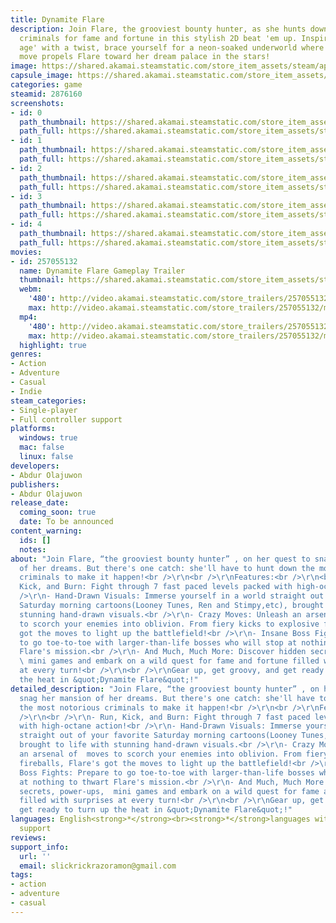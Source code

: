 ```yaml
---
title: Dynamite Flare
description: Join Flare, the grooviest bounty hunter, as she hunts down dangerous
  criminals for fame and fortune in this stylish 2D beat 'em up. Inspired by the 'golden
  age' with a twist, brace yourself for a neon-soaked underworld where every fiery
  move propels Flare toward her dream palace in the stars!
image: https://shared.akamai.steamstatic.com/store_item_assets/steam/apps/2876160/header.jpg?t=1726353289
capsule_image: https://shared.akamai.steamstatic.com/store_item_assets/steam/apps/2876160/capsule_231x87.jpg?t=1726353289
categories: game
steamid: 2876160
screenshots:
- id: 0
  path_thumbnail: https://shared.akamai.steamstatic.com/store_item_assets/steam/apps/2876160/ss_8bb962cd2edd69cb1d2bef2aedc19de55f06920f.600x338.jpg?t=1726353289
  path_full: https://shared.akamai.steamstatic.com/store_item_assets/steam/apps/2876160/ss_8bb962cd2edd69cb1d2bef2aedc19de55f06920f.1920x1080.jpg?t=1726353289
- id: 1
  path_thumbnail: https://shared.akamai.steamstatic.com/store_item_assets/steam/apps/2876160/ss_da52ddd9ff03b24344cd39b739dd7b3ac2513f91.600x338.jpg?t=1726353289
  path_full: https://shared.akamai.steamstatic.com/store_item_assets/steam/apps/2876160/ss_da52ddd9ff03b24344cd39b739dd7b3ac2513f91.1920x1080.jpg?t=1726353289
- id: 2
  path_thumbnail: https://shared.akamai.steamstatic.com/store_item_assets/steam/apps/2876160/ss_9790fba865f30c844bfbab25e3e1ef6ef8bd01a2.600x338.jpg?t=1726353289
  path_full: https://shared.akamai.steamstatic.com/store_item_assets/steam/apps/2876160/ss_9790fba865f30c844bfbab25e3e1ef6ef8bd01a2.1920x1080.jpg?t=1726353289
- id: 3
  path_thumbnail: https://shared.akamai.steamstatic.com/store_item_assets/steam/apps/2876160/ss_b7eae8da17de9e3782a712c5c1cea5572c6c72ae.600x338.jpg?t=1726353289
  path_full: https://shared.akamai.steamstatic.com/store_item_assets/steam/apps/2876160/ss_b7eae8da17de9e3782a712c5c1cea5572c6c72ae.1920x1080.jpg?t=1726353289
- id: 4
  path_thumbnail: https://shared.akamai.steamstatic.com/store_item_assets/steam/apps/2876160/ss_41f2739f668ad863d0c53f267604c5478514af0b.600x338.jpg?t=1726353289
  path_full: https://shared.akamai.steamstatic.com/store_item_assets/steam/apps/2876160/ss_41f2739f668ad863d0c53f267604c5478514af0b.1920x1080.jpg?t=1726353289
movies:
- id: 257055132
  name: Dynamite Flare Gameplay Trailer
  thumbnail: https://shared.akamai.steamstatic.com/store_item_assets/steam/apps/257055132/movie.293x165.jpg?t=1726353229
  webm:
    '480': http://video.akamai.steamstatic.com/store_trailers/257055132/movie480_vp9.webm?t=1726353229
    max: http://video.akamai.steamstatic.com/store_trailers/257055132/movie_max_vp9.webm?t=1726353229
  mp4:
    '480': http://video.akamai.steamstatic.com/store_trailers/257055132/movie480.mp4?t=1726353229
    max: http://video.akamai.steamstatic.com/store_trailers/257055132/movie_max.mp4?t=1726353229
  highlight: true
genres:
- Action
- Adventure
- Casual
- Indie
steam_categories:
- Single-player
- Full controller support
platforms:
  windows: true
  mac: false
  linux: false
developers:
- Abdur Olajuwon
publishers:
- Abdur Olajuwon
release_date:
  coming_soon: true
  date: To be announced
content_warning:
  ids: []
  notes:
about: "Join Flare, “the grooviest bounty hunter” , on her quest to snag her mansion
  of her dreams. But there's one catch: she'll have to hunt down the most notorious
  criminals to make it happen!<br />\r\n<br />\r\nFeatures:<br />\r\n<br />\r\n- Run,
  Kick, and Burn: Fight through 7 fast paced levels packed with high-octane action!<br
  />\r\n- Hand-Drawn Visuals: Immerse yourself in a world straight out of your favorite
  Saturday morning cartoons(Looney Tunes, Ren and Stimpy,etc), brought to life with
  stunning hand-drawn visuals.<br />\r\n- Crazy Moves: Unleash an arsenal of  moves
  to scorch your enemies into oblivion. From fiery kicks to explosive fireballs, Flare's
  got the moves to light up the battlefield!<br />\r\n- Insane Boss Fights: Prepare
  to go toe-to-toe with larger-than-life bosses who will stop at nothing to thwart
  Flare's mission.<br />\r\n- And Much, Much More: Discover hidden secrets, power-ups,
  \ mini games and embark on a wild quest for fame and fortune filled with surprises
  at every turn!<br />\r\n<br />\r\nGear up, get groovy, and get ready to turn up
  the heat in &quot;Dynamite Flare&quot;!"
detailed_description: "Join Flare, “the grooviest bounty hunter” , on her quest to
  snag her mansion of her dreams. But there's one catch: she'll have to hunt down
  the most notorious criminals to make it happen!<br />\r\n<br />\r\nFeatures:<br
  />\r\n<br />\r\n- Run, Kick, and Burn: Fight through 7 fast paced levels packed
  with high-octane action!<br />\r\n- Hand-Drawn Visuals: Immerse yourself in a world
  straight out of your favorite Saturday morning cartoons(Looney Tunes, Ren and Stimpy,etc),
  brought to life with stunning hand-drawn visuals.<br />\r\n- Crazy Moves: Unleash
  an arsenal of  moves to scorch your enemies into oblivion. From fiery kicks to explosive
  fireballs, Flare's got the moves to light up the battlefield!<br />\r\n- Insane
  Boss Fights: Prepare to go toe-to-toe with larger-than-life bosses who will stop
  at nothing to thwart Flare's mission.<br />\r\n- And Much, Much More: Discover hidden
  secrets, power-ups,  mini games and embark on a wild quest for fame and fortune
  filled with surprises at every turn!<br />\r\n<br />\r\nGear up, get groovy, and
  get ready to turn up the heat in &quot;Dynamite Flare&quot;!"
languages: English<strong>*</strong><br><strong>*</strong>languages with full audio
  support
reviews:
support_info:
  url: ''
  email: slickrickrazoramon@gmail.com
tags:
- action
- adventure
- casual
---
```


